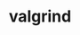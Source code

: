 ---
title: "valgrind"
layout: cache
categories: [package, develop]
meta: {"compilers": ["gcc@11.4.0", "gcc@13.2.0"], "num_specs": 28, "num_specs_by_stack": {"e4s": 8, "ml-linux-aarch64-cpu": 5, "ml-linux-aarch64-cuda": 5, "ml-linux-x86_64-cpu": 5, "ml-linux-x86_64-cuda": 5, "root": 28}, "oss": ["ubuntu22.04", "ubuntu24.04"], "platforms": ["linux"], "stacks": ["e4s", "ml-linux-aarch64-cpu", "ml-linux-aarch64-cuda", "ml-linux-x86_64-cpu", "ml-linux-x86_64-cuda", "root"], "targets": ["aarch64", "x86_64_v3"], "versions": ["3.24.0"]}
spec_details: [{"compiler": "gcc@13.2.0", "hash": "2uc6fgbu3v6ywyk4vtjrcpt2wnad6nv2", "os": "ubuntu24.04", "platform": "linux", "size": "-", "stacks": ["ml-linux-aarch64-cpu", "root"], "target": "aarch64", "variants": ["+boost", "build_system=autotools", "libs:=shared,static", "+mpi", "+only64bit", "~ubsan"], "versions": ["3.24.0"]}, {"compiler": "gcc@11.4.0", "hash": "3ybqmjzwqxchqhcc2nzrd7nwn3fix3fi", "os": "ubuntu22.04", "platform": "linux", "size": "-", "stacks": ["e4s", "root"], "target": "x86_64_v3", "variants": ["+boost", "build_system=autotools", "libs:=shared,static", "+mpi", "+only64bit", "~ubsan"], "versions": ["3.24.0"]}, {"compiler": "gcc@13.2.0", "hash": "5zj2lw2fejuejz4h4yqkqgnenctyrh3b", "os": "ubuntu24.04", "platform": "linux", "size": "-", "stacks": ["ml-linux-aarch64-cuda", "root"], "target": "aarch64", "variants": ["+boost", "build_system=autotools", "libs:=shared,static", "+mpi", "+only64bit", "~ubsan"], "versions": ["3.24.0"]}, {"compiler": "gcc@13.2.0", "hash": "63yaobgg2q6aq5cwvbgvakfvporc7o35", "os": "ubuntu24.04", "platform": "linux", "size": "-", "stacks": ["ml-linux-x86_64-cuda", "root"], "target": "x86_64_v3", "variants": ["+boost", "build_system=autotools", "libs:=shared,static", "+mpi", "+only64bit", "~ubsan"], "versions": ["3.24.0"]}, {"compiler": "gcc@11.4.0", "hash": "aow7ac2biez5bidysqcjsgdqsfrhowmg", "os": "ubuntu22.04", "platform": "linux", "size": "-", "stacks": ["e4s", "root"], "target": "x86_64_v3", "variants": ["+boost", "build_system=autotools", "libs:=shared,static", "+mpi", "+only64bit", "~ubsan"], "versions": ["3.24.0"]}, {"compiler": "gcc@13.2.0", "hash": "f2sco3qipdxdlejsnidpglwxbgclunzt", "os": "ubuntu24.04", "platform": "linux", "size": "-", "stacks": ["ml-linux-aarch64-cuda", "root"], "target": "aarch64", "variants": ["+boost", "build_system=autotools", "libs:=shared,static", "+mpi", "+only64bit", "~ubsan"], "versions": ["3.24.0"]}, {"compiler": "gcc@11.4.0", "hash": "g6dkxhsvwebwms2up26tf4l43nyk6gq6", "os": "ubuntu22.04", "platform": "linux", "size": "-", "stacks": ["e4s", "root"], "target": "x86_64_v3", "variants": ["+boost", "build_system=autotools", "libs:=shared,static", "+mpi", "+only64bit", "~ubsan"], "versions": ["3.24.0"]}, {"compiler": "gcc@13.2.0", "hash": "hvuiz6ea6xvzd3qyrkntpuw4vwov4nph", "os": "ubuntu24.04", "platform": "linux", "size": "-", "stacks": ["ml-linux-x86_64-cuda", "root"], "target": "x86_64_v3", "variants": ["+boost", "build_system=autotools", "libs:=shared,static", "+mpi", "+only64bit", "~ubsan"], "versions": ["3.24.0"]}, {"compiler": "gcc@11.4.0", "hash": "ikokly273ivdyivbszxhiynfj476qg2u", "os": "ubuntu22.04", "platform": "linux", "size": "-", "stacks": ["e4s", "root"], "target": "x86_64_v3", "variants": ["+boost", "build_system=autotools", "libs:=shared,static", "+mpi", "+only64bit", "~ubsan"], "versions": ["3.24.0"]}, {"compiler": "gcc@11.4.0", "hash": "jmfejgnsh3o7ymxkwnvy4me7ntfu5jot", "os": "ubuntu22.04", "platform": "linux", "size": "-", "stacks": ["e4s", "root"], "target": "x86_64_v3", "variants": ["+boost", "build_system=autotools", "libs:=shared,static", "+mpi", "+only64bit", "~ubsan"], "versions": ["3.24.0"]}, {"compiler": "gcc@13.2.0", "hash": "lhavqh35lp4fhcmy2dbqmih5uaahrkom", "os": "ubuntu24.04", "platform": "linux", "size": "-", "stacks": ["ml-linux-x86_64-cpu", "root"], "target": "x86_64_v3", "variants": ["+boost", "build_system=autotools", "libs:=shared,static", "+mpi", "+only64bit", "~ubsan"], "versions": ["3.24.0"]}, {"compiler": "gcc@13.2.0", "hash": "mgkzyqphdbtt74ppazk36nmjvl45fxbs", "os": "ubuntu24.04", "platform": "linux", "size": "-", "stacks": ["ml-linux-aarch64-cuda", "root"], "target": "aarch64", "variants": ["+boost", "build_system=autotools", "libs:=shared,static", "+mpi", "+only64bit", "~ubsan"], "versions": ["3.24.0"]}, {"compiler": "gcc@13.2.0", "hash": "nxmalx2fz2nqxdbpoznqudbj47cz7nlb", "os": "ubuntu24.04", "platform": "linux", "size": "-", "stacks": ["ml-linux-x86_64-cpu", "root"], "target": "x86_64_v3", "variants": ["+boost", "build_system=autotools", "libs:=shared,static", "+mpi", "+only64bit", "~ubsan"], "versions": ["3.24.0"]}, {"compiler": "gcc@13.2.0", "hash": "qisrccys76fknpfjhprakec77dn2duos", "os": "ubuntu24.04", "platform": "linux", "size": "-", "stacks": ["ml-linux-aarch64-cpu", "root"], "target": "aarch64", "variants": ["+boost", "build_system=autotools", "libs:=shared,static", "+mpi", "+only64bit", "~ubsan"], "versions": ["3.24.0"]}, {"compiler": "gcc@11.4.0", "hash": "qw3lk5f6ei5sg6kb3ebgkdtpyt6a64ab", "os": "ubuntu22.04", "platform": "linux", "size": "-", "stacks": ["e4s", "root"], "target": "x86_64_v3", "variants": ["+boost", "build_system=autotools", "libs:=shared,static", "+mpi", "+only64bit", "~ubsan"], "versions": ["3.24.0"]}, {"compiler": "gcc@13.2.0", "hash": "r2d6oos2wulwu5d2xphh4widf2ygwax7", "os": "ubuntu24.04", "platform": "linux", "size": "-", "stacks": ["ml-linux-aarch64-cuda", "root"], "target": "aarch64", "variants": ["+boost", "build_system=autotools", "libs:=shared,static", "+mpi", "+only64bit", "~ubsan"], "versions": ["3.24.0"]}, {"compiler": "gcc@11.4.0", "hash": "rbedxbktbwys5xaciecp3bwjalhd23sw", "os": "ubuntu22.04", "platform": "linux", "size": "-", "stacks": ["e4s", "root"], "target": "x86_64_v3", "variants": ["+boost", "build_system=autotools", "libs:=shared,static", "+mpi", "+only64bit", "~ubsan"], "versions": ["3.24.0"]}, {"compiler": "gcc@13.2.0", "hash": "rdkytjqr4gu4agd72j76oolgzr2r6rm7", "os": "ubuntu24.04", "platform": "linux", "size": "-", "stacks": ["ml-linux-x86_64-cuda", "root"], "target": "x86_64_v3", "variants": ["+boost", "build_system=autotools", "libs:=shared,static", "+mpi", "+only64bit", "~ubsan"], "versions": ["3.24.0"]}, {"compiler": "gcc@13.2.0", "hash": "rdsnoysy732wnwrhjhnxm2lxaak3dxqs", "os": "ubuntu24.04", "platform": "linux", "size": "-", "stacks": ["ml-linux-x86_64-cpu", "root"], "target": "x86_64_v3", "variants": ["+boost", "build_system=autotools", "libs:=shared,static", "+mpi", "+only64bit", "~ubsan"], "versions": ["3.24.0"]}, {"compiler": "gcc@13.2.0", "hash": "ruvp3rbb5fqdfh7xlghnkoxgzasdcrda", "os": "ubuntu24.04", "platform": "linux", "size": "-", "stacks": ["ml-linux-x86_64-cuda", "root"], "target": "x86_64_v3", "variants": ["+boost", "build_system=autotools", "libs:=shared,static", "+mpi", "+only64bit", "~ubsan"], "versions": ["3.24.0"]}, {"compiler": "gcc@13.2.0", "hash": "rwtid2hpksdjs77gzyu3swgtkcewn2ao", "os": "ubuntu24.04", "platform": "linux", "size": "-", "stacks": ["ml-linux-x86_64-cuda", "root"], "target": "x86_64_v3", "variants": ["+boost", "build_system=autotools", "libs:=shared,static", "+mpi", "+only64bit", "~ubsan"], "versions": ["3.24.0"]}, {"compiler": "gcc@13.2.0", "hash": "uojspov355vfzwxcfhslxcij5prgklae", "os": "ubuntu24.04", "platform": "linux", "size": "-", "stacks": ["ml-linux-aarch64-cpu", "root"], "target": "aarch64", "variants": ["+boost", "build_system=autotools", "libs:=shared,static", "+mpi", "+only64bit", "~ubsan"], "versions": ["3.24.0"]}, {"compiler": "gcc@13.2.0", "hash": "vqkjamphwhrhhc4awk4hbtxy7t4othge", "os": "ubuntu24.04", "platform": "linux", "size": "-", "stacks": ["ml-linux-x86_64-cpu", "root"], "target": "x86_64_v3", "variants": ["+boost", "build_system=autotools", "libs:=shared,static", "+mpi", "+only64bit", "~ubsan"], "versions": ["3.24.0"]}, {"compiler": "gcc@13.2.0", "hash": "w5khjcp6c4zesu5walmroelmmsfvxn76", "os": "ubuntu24.04", "platform": "linux", "size": "-", "stacks": ["ml-linux-aarch64-cpu", "root"], "target": "aarch64", "variants": ["+boost", "build_system=autotools", "libs:=shared,static", "+mpi", "+only64bit", "~ubsan"], "versions": ["3.24.0"]}, {"compiler": "gcc@11.4.0", "hash": "wqgcvbdii4vowxyqh5zajgnfof6pwu7f", "os": "ubuntu22.04", "platform": "linux", "size": "-", "stacks": ["e4s", "root"], "target": "x86_64_v3", "variants": ["+boost", "build_system=autotools", "libs:=shared,static", "+mpi", "+only64bit", "~ubsan"], "versions": ["3.24.0"]}, {"compiler": "gcc@13.2.0", "hash": "xjfv6zktmu6kw5i7ax7hli7s77bzbjys", "os": "ubuntu24.04", "platform": "linux", "size": "-", "stacks": ["ml-linux-aarch64-cuda", "root"], "target": "aarch64", "variants": ["+boost", "build_system=autotools", "libs:=shared,static", "+mpi", "+only64bit", "~ubsan"], "versions": ["3.24.0"]}, {"compiler": "gcc@13.2.0", "hash": "zdec4kqfuibdapth3b52w5a4sq57afa6", "os": "ubuntu24.04", "platform": "linux", "size": "-", "stacks": ["ml-linux-x86_64-cpu", "root"], "target": "x86_64_v3", "variants": ["+boost", "build_system=autotools", "libs:=shared,static", "+mpi", "+only64bit", "~ubsan"], "versions": ["3.24.0"]}, {"compiler": "gcc@13.2.0", "hash": "zp4sjf65iztlo2tlsge5m4k7hs4hmfh5", "os": "ubuntu24.04", "platform": "linux", "size": "-", "stacks": ["ml-linux-aarch64-cpu", "root"], "target": "aarch64", "variants": ["+boost", "build_system=autotools", "libs:=shared,static", "+mpi", "+only64bit", "~ubsan"], "versions": ["3.24.0"]}]
---